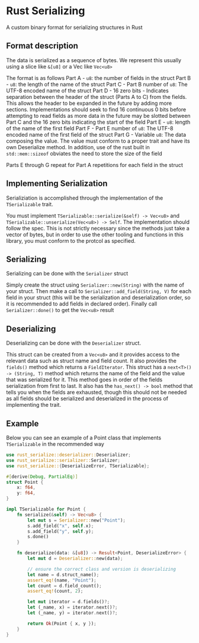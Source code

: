 # Rust Serializing
A custom binary format for serializing structures in Rust

## Format description
The data is serialized as a sequence of bytes. We represent this usually using a slice like `&[u8]` or a Vec like `Vec<u8>`

The format is as follows
  Part A  -  `u8`: the number of fields in the struct
  Part B  -  `u8`: the length of the name of the struct
  Part C  -  Part B number of `u8`: The UTF-8 encoded name of the struct
  Part D  -  16 zero bits - Indicates separation between the header of the struct (Parts A to C) from the fields. This allows the header to be expanded in the future by adding more sections. Implementations should seek to find 16 continuous 0 bits before attempting to read fields as more data in the future may be slotted between Part C and the 16 zero bits indicating the start of the field
  Part E  -  `u8`: length of the name of the first field
  Part F  -  Part E number of `u8`: The UTF-8 encoded name of the first field of the struct
  Part G  -  Variable `u8`: The data composing the value. The value must conform to a proper trait and have its own Deserialize method. In addition, use of the rust built in `std::mem::sizeof` obviates the need to store the size of the field

  Parts E through G repeat for Part A repetitions for each field in the struct

## Implementing Serialization
Serializiation is accomplished through the implementation of the `TSerializable` trait.

You must implement `TSerializable::serialize(&self) -> Vec<u8>` and `TSerializable::unserialize(Vec<u8>) -> Self`. The implementation should follow the spec. This is not strictly necessary since the methods just take a vector of bytes, but in order to use the other tooling and functions in this library, you must conform to the protcol as specified.

## Serializing
Serializing can be done with the `Serializer` struct

Simply create the struct using `Serializer::new(String)` with the name of your struct. Then make a call to `Serializer::add_field(String, V)` for
each field in your struct (this will be the serialization and deserialization order, so it is recommended to add fields in declared order).
Finally call `Serializer::done()` to get the `Vec<u8>` result

## Deserializing
Deserializing can be done with the `Deserializer` struct.

This struct can be created from a `Vec<u8>` and it provides access to the relevant data such as struct name and field count.
It also provides the `fields()` method which returns a `FieldIterator`. This struct has a `next<T>() -> (String, T)` method which returns the
name of the field and the value that was serialized for it. This method goes in order of the fields serialization from first to last. It also has
the `has_next() -> bool` method that tells you when the fields are exhausted, though this should not be needed as all fields should be serialized and deserialized in the process of implementing the trait.


## Example
Below you can see an example of a Point class that
implements `TSerializable` in the recommended way

```rust
use rust_serialize::deserializer::Deserializer;
use rust_serialize::serializer::Serializer;
use rust_serialize::{DeserializeError, TSerializable};

#[derive(Debug, PartialEq)]
struct Point {
    x: f64,
    y: f64,
}

impl TSerializable for Point {
    fn serialize(&self) -> Vec<u8> {
        let mut s = Serializer::new("Point");
        s.add_field("x", self.x);
        s.add_field("y", self.y);
        s.done()
    }

    fn deserialize(data: &[u8]) -> Result<Point, DeserializeError> {
        let mut d = Deserializer::new(data);

        // ensure the correct class and version is deserializing
        let name = d.struct_name();
        assert_eq!(name, "Point");
        let count = d.field_count();
        assert_eq!(count, 2);

        let mut iterator = d.fields()?;
        let (_name, x) = iterator.next()?;
        let (_name, y) = iterator.next()?;

        return Ok(Point { x, y });
    }
}
```
